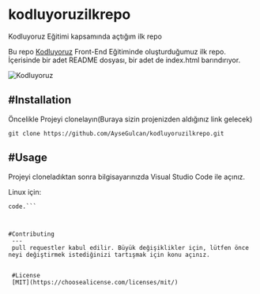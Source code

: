 # kodluyoruzilkrepo
Kodluyoruz Eğitimi kapsamında açtığım ilk repo


Bu repo [Kodluyoruz](https://www.kodluyoruz.org/) Front-End Eğitiminde oluşturduğumuz ilk repo. İçerisinde bir adet README dosyası, bir adet de index.html barındırıyor.

![Kodluyoruz](C:/Users/ASUS/Desktop/githubprojects/kodluyoruzilkrepo/img/projeresim.png) 


#Installation
----
Öncelikle Projeyi clonelayın(Buraya sizin projenizden aldığınız link gelecek)

`git clone https://github.com/AyseGulcan/kodluyoruzilkrepo.git`


#Usage 
---
Projeyi cloneladıktan sonra bilgisayarınızda Visual Studio Code ile açınız.


Linux için:

```cd kodluyoruzilkrepo
code.```



#Contributing
 ---
 pull requestler kabul edilir. Büyük değişiklikler için, lütfen önce neyi değiştirmek istediğinizi tartışmak için konu açınız.


 #License
 [MIT](https://choosealicense.com/licenses/mit/)
